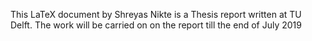 This LaTeX document by Shreyas Nikte is a Thesis report written at TU Delft. The work will be carried on on the report till the end of July 2019
